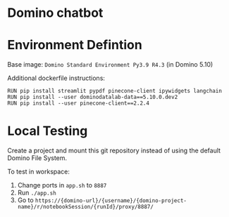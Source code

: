 # Domino chatbot

# Environment Defintion

Base image: `Domino Standard Environment Py3.9 R4.3` (in Domino 5.10)

Additional dockerfile instructions:
```
RUN pip install streamlit pypdf pinecone-client ipywidgets langchain
RUN pip install --user dominodatalab-data==5.10.0.dev2
RUN pip install --user pinecone-client==2.2.4
```

# Local Testing

Create a project and mount this git repository instead of using the default Domino File System.

To test in workspace:

1. Change ports in `app.sh` to `8887`
2. Run `./app.sh`
3. Go to `https://{domino-url}/{username}/{domino-project-name}/r/notebookSession/{runId}/proxy/8887/`
